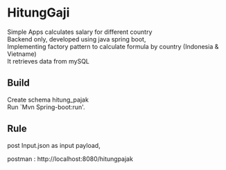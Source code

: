 # HitungGaji

Simple Apps calculates salary for different country   
Backend only, developed using java spring boot,    
Implementing factory pattern to calculate formula by country (Indonesia & Vietname)   
It retrieves data from mySQL

## Build

Create schema hitung_pajak   
Run `Mvn Spring-boot:run'.

## Rule
post Input.json as input payload,

postman : http://localhost:8080/hitungpajak

